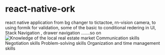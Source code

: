# react-native-ork
react native application from bg changer to tictactoe, rn-vision camera, to using formik for validation, some of the basic to conditional redering in UI,
Stack Navigation , drawer navigation .......so on
![Knowledge of the local real estate market Communication skills Negotiation skills Problem-solving skills Organization and time management skills](https://github.com/aniketjha9179/react-native-work-cli/assets/84675061/755672b0-72fd-418b-b76d-08b048c366f9)
